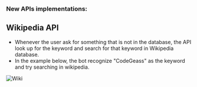 ### New APIs implementations:
## Wikipedia API
- Whenever the user ask for something that is not in the database, the API look up for the keyword and search for that keyword in Wikipedia database.
- In the example below, the bot recognize "CodeGeass" as the keyword and try searching in wikipedia.

![Wiki](https://media.discordapp.net/attachments/832035518903484458/832035534255423498/unknown.png)
